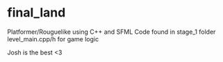# final_land
Platformer/Rouguelike using C++ and SFML
Code found in stage_1 folder
level_main.cpp/h for game logic

Josh is the best <3
